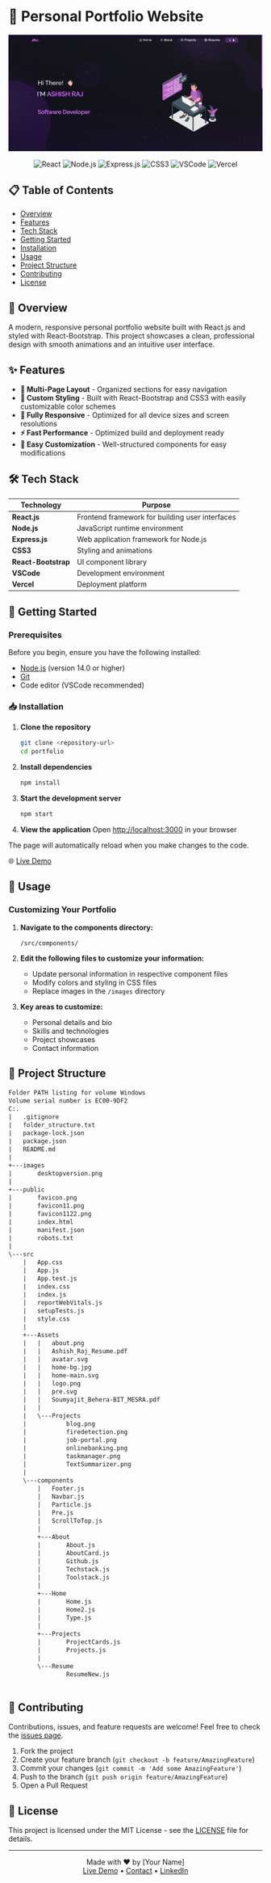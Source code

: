 # 🚀 Personal Portfolio Website

<div align="center">
  <img src="https://raw.githubusercontent.com/ADubey7/portfolio/main/images/desktopversion.png" />
</div>


<div align="center">
  
  ![React](https://img.shields.io/badge/React-20232A?style=for-the-badge&logo=react&logoColor=61DAFB)
  ![Node.js](https://img.shields.io/badge/Node.js-43853D?style=for-the-badge&logo=node.js&logoColor=white)
  ![Express.js](https://img.shields.io/badge/Express.js-404D59?style=for-the-badge)
  ![CSS3](https://img.shields.io/badge/CSS3-1572B6?style=for-the-badge&logo=css3&logoColor=white)
  ![VSCode](https://img.shields.io/badge/Visual_Studio_Code-0078D4?style=for-the-badge&logo=visual%20studio%20code&logoColor=white)
  ![Vercel](https://img.shields.io/badge/Vercel-000000?style=for-the-badge&logo=vercel&logoColor=white)

</div>

## 📋 Table of Contents
- [Overview](#overview)
- [Features](#features)
- [Tech Stack](#tech-stack)
- [Getting Started](#getting-started)
- [Installation](#installation)
- [Usage](#usage)
- [Project Structure](#project-structure)
- [Contributing](#contributing)
- [License](#license)

## 🌟 Overview

A modern, responsive personal portfolio website built with React.js and styled with React-Bootstrap. This project showcases a clean, professional design with smooth animations and an intuitive user interface.

## ✨ Features

- **📖 Multi-Page Layout** - Organized sections for easy navigation
- **🎨 Custom Styling** - Built with React-Bootstrap and CSS3 with easily customizable color schemes
- **📱 Fully Responsive** - Optimized for all device sizes and screen resolutions
- **⚡ Fast Performance** - Optimized build and deployment ready
- **🔧 Easy Customization** - Well-structured components for easy modifications

## 🛠 Tech Stack

| Technology | Purpose |
|------------|---------|
| **React.js** | Frontend framework for building user interfaces |
| **Node.js** | JavaScript runtime environment |
| **Express.js** | Web application framework for Node.js |
| **CSS3** | Styling and animations |
| **React-Bootstrap** | UI component library |
| **VSCode** | Development environment |
| **Vercel** | Deployment platform |

## 🚀 Getting Started

### Prerequisites

Before you begin, ensure you have the following installed:
- [Node.js](https://nodejs.org/) (version 14.0 or higher)
- [Git](https://git-scm.com/)
- Code editor (VSCode recommended)

### 📥 Installation

1. **Clone the repository**
   ```bash
   git clone <repository-url>
   cd portfolio
   ```

2. **Install dependencies**
   ```bash
   npm install
   ```

3. **Start the development server**
   ```bash
   npm start
   ```

4. **View the application**
   Open [http://localhost:3000](http://localhost:3000) in your browser

The page will automatically reload when you make changes to the code.

🌐 [Live Demo](https://dubey.vercel.app)


## 📖 Usage

### Customizing Your Portfolio

1. **Navigate to the components directory:**
   ```
   /src/components/
   ```

2. **Edit the following files to customize your information:**
   - Update personal information in respective component files
   - Modify colors and styling in CSS files
   - Replace images in the `/images` directory

3. **Key areas to customize:**
   - Personal details and bio
   - Skills and technologies
   - Project showcases
   - Contact information

## 📁 Project Structure

```
Folder PATH listing for volume Windows
Volume serial number is EC00-9DF2
C:.
|   .gitignore
|   folder_structure.txt
|   package-lock.json
|   package.json
|   README.md
|   
+---images
|       desktopversion.png
|       
+---public
|       favicon.png
|       favicon11.png
|       favicon1122.png
|       index.html
|       manifest.json
|       robots.txt
|       
\---src
    |   App.css
    |   App.js
    |   App.test.js
    |   index.css
    |   index.js
    |   reportWebVitals.js
    |   setupTests.js
    |   style.css
    |   
    +---Assets
    |   |   about.png
    |   |   Ashish_Raj_Resume.pdf
    |   |   avatar.svg
    |   |   home-bg.jpg
    |   |   home-main.svg
    |   |   logo.png
    |   |   pre.svg
    |   |   Soumyajit_Behera-BIT_MESRA.pdf
    |   |   
    |   \---Projects
    |           blog.png
    |           firedetection.png
    |           job-portal.png
    |           onlinebanking.png
    |           taskmanager.png
    |           TextSummarizer.png
    |           
    \---components
        |   Footer.js
        |   Navbar.js
        |   Particle.js
        |   Pre.js
        |   ScrollToTop.js
        |   
        +---About
        |       About.js
        |       AboutCard.js
        |       Github.js
        |       Techstack.js
        |       Toolstack.js
        |       
        +---Home
        |       Home.js
        |       Home2.js
        |       Type.js
        |       
        +---Projects
        |       ProjectCards.js
        |       Projects.js
        |       
        \---Resume
                ResumeNew.js
                

```

## 🤝 Contributing

Contributions, issues, and feature requests are welcome! Feel free to check the [issues page](../../issues).

1. Fork the project
2. Create your feature branch (`git checkout -b feature/AmazingFeature`)
3. Commit your changes (`git commit -m 'Add some AmazingFeature'`)
4. Push to the branch (`git push origin feature/AmazingFeature`)
5. Open a Pull Request

## 📝 License

This project is licensed under the MIT License - see the [LICENSE](LICENSE) file for details.

---

<div align="center">
  Made with ❤️ by [Your Name]
  <br>
  <a href="your-portfolio-url">Live Demo</a> • 
  <a href="mailto:your-email">Contact</a> • 
  <a href="your-linkedin">LinkedIn</a>
</div>
